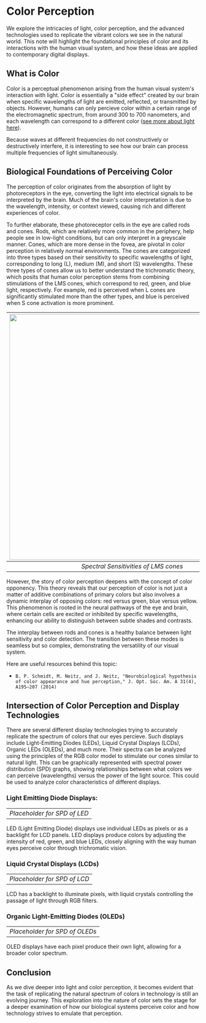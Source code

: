 # Color Perception

We explore the intricacies of light, color perception, and the advanced technologies used to replicate the vibrant colors we see in the natural world. This note will highlight the foundational principles of color and its interactions with the human visual system, and how these ideas are applied to contemporary digital displays.

## What is Color

Color is a perceptual phenomenon arising from the human visual system's interaction with light. Color is essentially a "side effect" created by our brain when specific wavelengths of light are emitted, reflected, or transmitted by objects. However, humans can only percieve color within a certain range of the electromagnetic spectrum, from around 300 to 700 nanometers, and each wavelength can correspond to a different color  ([see more about light here](../course/computational_light.md)). 

Because waves at different frequencies do not constructively or destructively interfere, it is interesting to see how our brain can process multiple frequencies of light simultaneously.

## Biological Foundations of Perceiving Color
The perception of color originates from the absorption of light by photoreceptors in the eye, converting the light into electrical signals to be interpreted by the brain. Much of the brain's color interpretation is due to the wavelength, intensity, or context viewed, causing rich and different experiences of color.

To further elaborate, these photoreceptor cells in the eye are called rods and cones. Rods, which are relatively more common in the periphery, help people see in low-light conditions, but can only interpret in a greyscale manner. Cones, which are more dense in the fovea, are pivotal in color perception in relatively normal environments. The cones are categorized into three types based on their sensitivity to specific wavelengths of light, corresponding to long (L), medium (M), and short (S) wavelengths. These three types of cones allow us to better understand the trichromatic theory, which posits that human color perception stems from combining stimulations of the LMS cones, which correspond to red, green, and blue light, respectively. For example, red is perceived when L cones are significantly stimulated more than the other types, and blue is perceived when S cone activation is more prominent.

| <img src="https://www.ncbi.nlm.nih.gov/pmc/articles/instance/4167798/bin/nihms595119f1.jpg" width="640" alt/> |
|:--:| 
| *Spectral Sensitivities of LMS cones*|

However, the story of color perception deepens with the concept of color opponency. This theory reveals that our perception of color is not just a matter of additive combinations of primary colors but also involves a dynamic interplay of opposing colors: red versus green, blue versus yellow. This phenomenon is rooted in the neural pathways of the eye and brain, where certain cells are excited or inhibited by specific wavelengths, enhancing our ability to distinguish between subtle shades and contrasts.

The interplay between rods and cones is a healthy balance between light sensitivity and color detection. The transition between these modes is seamless but so complex, demonstrating the versatility of our visual system.

Here are useful resources behind this topic:
* `B. P. Schmidt, M. Neitz, and J. Neitz, "Neurobiological hypothesis of color appearance and hue perception," J. Opt. Soc. Am. A 31(4), A195–207 (2014)`

## Intersection of Color Perception and Display Technologies

There are several different display technologies trying to accurately replicate the spectrum of colors that our eyes percieve. Such displays include Light-Emitting Diodes (LEDs), Liquid Crystal Displays (LCDs), Organic LEDs (OLEDs), and much more. Their spectra can be analyzed using the principles of the RGB color model to stimulate our cones similar to natural light. This can be graphically represented with spectral power distribution (SPD) graphs, showing relationships between what colors we can perceive (wavelengths) versus the power of the light source. This could be used to analyze color characteristics of different displays.

### Light Emitting Diode Displays: 
|  |
|:--:| 
| *Placeholder for SPD of LED*|
LED (Light Emitting Diode) displays use individual LEDs as pixels or as a backlight for LCD panels. LED displays produce colors by adjusting the intensity of red, green, and blue LEDs, closely aligning with the way human eyes perceive color through trichromatic vision.

### Liquid Crystal Displays (LCDs)
|  |
|:--:| 
| *Placeholder for SPD of LCD*|

LCD has a backlight to illuminate pixels, with liquid crystals controlling the passage of light through RGB filters.


### Organic Light-Emitting Diodes (OLEDs)
|  |
|:--:| 
| *Placeholder for SPD of OLEDs*|
OLED displays have each pixel produce their own light, allowing for a broader color spectrum.



## Conclusion
As we dive deeper into light and color perception, it becomes evident that the task of replicating the natural spectrum of colors in technology is still an evolving journey. This exploration into the nature of color sets the stage for a deeper examination of how our biological systems perceive color and how technology strives to emulate that perception.